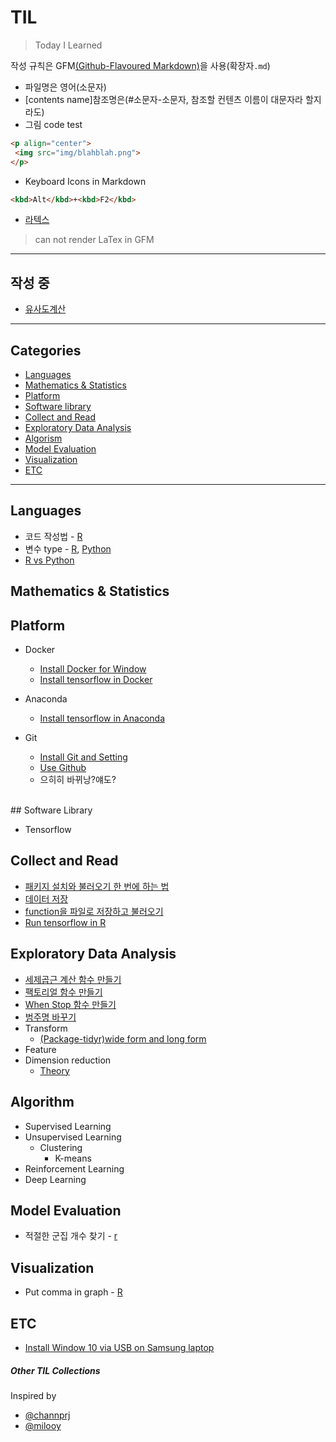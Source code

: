 # TIL
>Today I Learned

작성 규칙은 GFM[(Github-Flavoured Markdown)](https://help.github.com/categories/writing-on-github)을 사용(확장자`.md`)
- 파일명은 영어(소문자)
- [contents name]참조명은(#소문자-소문자, 참조할 컨텐츠 이름이 대문자라 할지라도)
- 그림 code test
```html
<p align="center">
 <img src="img/blahblah.png">
</p>
```
- Keyboard Icons in Markdown
```html
<kbd>Alt</kbd>+<kbd>F2</kbd>
```
- [라텍스](latex.codecogs.com)
> can not render LaTex in GFM

---

## 작성 중
  - [유사도계산](R/package-tidyr.md)

---



## Categories

- [Languages](#languages)
- [Mathematics & Statistics](#Mathematics&Statistics)
- [Platform](#platform)
- [Software library](#software-library)
- [Collect and Read](#collect-and-read)
- [Exploratory Data Analysis](#exploratory-data-analysis)
- [Algorism](#algorism)
- [Model Evaluation](#model-evaluation)
- [Visualization](#visualization)
- [ETC](#etc)

---

## Languages
- 코드 작성법 - [R](Languages/R/R-code-style-guide.md)
- 변수 type - [R](Languages/R/.md), [Python](Languages/Python/.md)
- [R vs Python](.md)

## Mathematics & Statistics

## Platform

- Docker
  - [Install Docker for Window](platform/docker/install-docker-for-window.md)
  - [Install tensorflow in Docker](platform/docker/install-tensorflow-in-docker.md)
- Anaconda
  - [Install tensorflow in Anaconda](platform/anaconda/install-tensorflow-in-anaconda.md)

- Git
  - [Install Git and Setting](platform/git/install-git-and-setting.md)
  - [Use Github](platform/git/use-github.md)
  - 으히히 바뀌낭?얘도?

</br>
## Software Library

- Tensorflow

## Collect and Read

- [패키지 설치와 불러오기 한 번에 하는 법](Languages/R/function-install-and-load-packages-at-once.md)
- [데이터 저장](Languages/R/how-to-save.md)
- [function을 파일로 저장하고 불러오기](Languages/R/save-and-load-function.md)
- [Run tensorflow in R](Languages/R/run-tensorflow-in-r.md)

## Exploratory Data Analysis
- [세제곱근 계산 함수 만들기](Languages/R/function-cube-root.md)
- [팩토리얼 함수 만들기](Languages/R/function-factorial.md)
- [When Stop 함수 만들기](Languages/R/function-whenstop.md)
- [범주명 바꾸기](Languages/R/recode-factor-name.md)
- Transform
  - [(Package-tidyr)wide form and long form](Languages/R/package-tidyr.md)
- Feature
- Dimension reduction
  - [Theory](Theory/dimension-reduction.md)

## Algorithm
- Supervised Learning
- Unsupervised Learning
  - Clustering
    - K-means
- Reinforcement Learning
- Deep Learning

## Model Evaluation
- 적절한 군집 개수 찾기 - [r](Languages/R/total_within_cluster_sum_of_squares.md)


## Visualization
- Put comma in graph - [R](Languages/R/visualization-tips.md)

## ETC

- [Install Window 10 via USB on Samsung laptop](ETC/install-window10-via-usb-on-samsung.md)



##### Other TIL Collections

Inspired by

- [@channprj](https://github.com/channprj/TIL)
- [@milooy](https://github.com/milooy/TIL)
